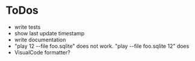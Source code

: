 ToDos
======

* write tests
* show last update timestamp
* write documentation
* "play 12 --file foo.sqlite" does not work. "play --file foo.sqlite 12" does
* VisualCode formatter?